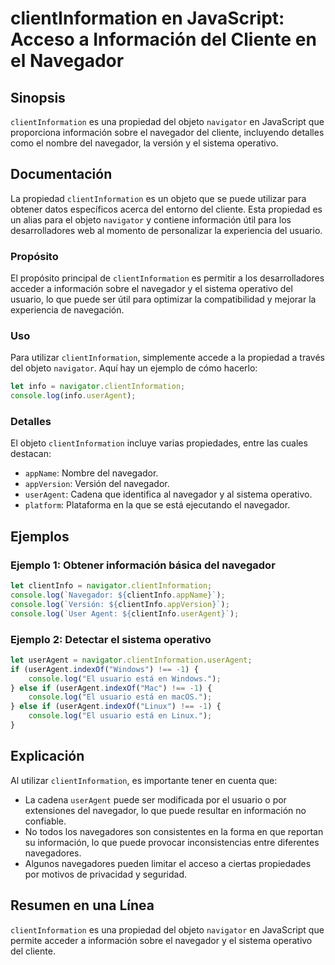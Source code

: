 <!--
Meta Description: # clientInformation en JavaScript: Acceso a Información del Cliente en el Navegador ## Sinopsis `clientInformation` es una propiedad del objeto `navig...
Meta Keywords: del, navegador, clientinformation, que, useragent
-->

# clientInformation en JavaScript: Acceso a Información del Cliente en el Navegador

## Sinopsis
`clientInformation` es una propiedad del objeto `navigator` en JavaScript que proporciona información sobre el navegador del cliente, incluyendo detalles como el nombre del navegador, la versión y el sistema operativo.

## Documentación
La propiedad `clientInformation` es un objeto que se puede utilizar para obtener datos específicos acerca del entorno del cliente. Esta propiedad es un alias para el objeto `navigator` y contiene información útil para los desarrolladores web al momento de personalizar la experiencia del usuario.

### Propósito
El propósito principal de `clientInformation` es permitir a los desarrolladores acceder a información sobre el navegador y el sistema operativo del usuario, lo que puede ser útil para optimizar la compatibilidad y mejorar la experiencia de navegación.

### Uso
Para utilizar `clientInformation`, simplemente accede a la propiedad a través del objeto `navigator`. Aquí hay un ejemplo de cómo hacerlo:

```javascript
let info = navigator.clientInformation;
console.log(info.userAgent);
```

### Detalles
El objeto `clientInformation` incluye varias propiedades, entre las cuales destacan:
- `appName`: Nombre del navegador.
- `appVersion`: Versión del navegador.
- `userAgent`: Cadena que identifica al navegador y al sistema operativo.
- `platform`: Plataforma en la que se está ejecutando el navegador.

## Ejemplos
### Ejemplo 1: Obtener información básica del navegador
```javascript
let clientInfo = navigator.clientInformation;
console.log(`Navegador: ${clientInfo.appName}`);
console.log(`Versión: ${clientInfo.appVersion}`);
console.log(`User Agent: ${clientInfo.userAgent}`);
```

### Ejemplo 2: Detectar el sistema operativo
```javascript
let userAgent = navigator.clientInformation.userAgent;
if (userAgent.indexOf("Windows") !== -1) {
    console.log("El usuario está en Windows.");
} else if (userAgent.indexOf("Mac") !== -1) {
    console.log("El usuario está en macOS.");
} else if (userAgent.indexOf("Linux") !== -1) {
    console.log("El usuario está en Linux.");
}
```

## Explicación
Al utilizar `clientInformation`, es importante tener en cuenta que:
- La cadena `userAgent` puede ser modificada por el usuario o por extensiones del navegador, lo que puede resultar en información no confiable.
- No todos los navegadores son consistentes en la forma en que reportan su información, lo que puede provocar inconsistencias entre diferentes navegadores.
- Algunos navegadores pueden limitar el acceso a ciertas propiedades por motivos de privacidad y seguridad.

## Resumen en una Línea
`clientInformation` es una propiedad del objeto `navigator` en JavaScript que permite acceder a información sobre el navegador y el sistema operativo del cliente.